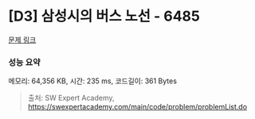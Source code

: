 # [D3] 삼성시의 버스 노선 - 6485 

[문제 링크](https://swexpertacademy.com/main/code/problem/problemDetail.do?contestProbId=AWczm7QaACgDFAWn) 

### 성능 요약

메모리: 64,356 KB, 시간: 235 ms, 코드길이: 361 Bytes



> 출처: SW Expert Academy, https://swexpertacademy.com/main/code/problem/problemList.do